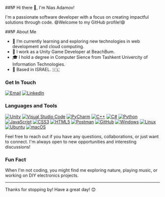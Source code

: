 ##№ Hi there 👋, I'm Nias Adamov!

I'm a passionate software developer with a focus on creating impactful solutions through code. 
😄Welcome to my GitHub profile!😄

##№ About Me
- 🌱 I’m currently learning and exploring new technologies in web development and cloud computing.
- 💼 I work as a Unity Game Developer at BeachBum.
- 🎓 I hold a degree in Computer Sience from Tashkent Univercity of Information Technologies.
- 📍 Based in ISRAEL. 🇮🇱
  
### Get In Touch
[![Email](https://img.shields.io/badge/Email-D14836?style=for-the-badge&logo=gmail&logoColor=balck)](mailto:nias.adamov@gmail.com)
[![LinkedIn](https://img.shields.io/badge/LinkedIn-0A66C2?style=for-the-badge&logo=linkedin&logoColor=black)](www.linkedin.com/in/nias-adamov-b80972144)

### Languages and Tools
[![Unity](https://img.shields.io/badge/Unity-100000?style=for-the-badge&logo=unity&logoColor=white)](https://unity.com/)
[![Visual Studio Code](https://img.shields.io/badge/VSCode-007ACC?style=for-the-badge&logo=visual-studio-code&logoColor=white)](https://code.visualstudio.com/)
[![PyCharm](https://img.shields.io/badge/PyCharm-000000?style=for-the-badge&logo=pycharm&logoColor=white)](https://www.jetbrains.com/pycharm/)
[![C++](https://img.shields.io/badge/C++-00599C?style=for-the-badge&logo=c%2b%2b&logoColor=white)](https://isocpp.org/)
[![C#](https://img.shields.io/badge/C%23-239120?style=for-the-badge&logo=c-sharp&logoColor=white)](https://docs.microsoft.com/en-us/dotnet/csharp/)
[![Python](https://img.shields.io/badge/Python-3776AB?style=for-the-badge&logo=python&logoColor=white)](https://www.python.org/)
[![JavaScript](https://img.shields.io/badge/JavaScript-323330?style=for-the-badge&logo=javascript&logoColor=F7DF1E)](https://developer.mozilla.org/en-US/docs/Web/JavaScript)
[![CSS3](https://img.shields.io/badge/CSS3-%231572B6.svg?style=for-the-badge&logo=css3&logoColor=white)](https://developer.mozilla.org/en-US/docs/Web/CSS)
[![HTML5](https://img.shields.io/badge/HTML5-%23E34F26.svg?style=for-the-badge&logo=html5&logoColor=white)](https://developer.mozilla.org/en-US/docs/Web/HTML)
[![Postman](https://img.shields.io/badge/Postman-FF6C37?style=for-the-badge&logo=postman&logoColor=white)](https://www.postman.com/)
[![GitHub](https://img.shields.io/badge/GitHub-100000?style=for-the-badge&logo=github&logoColor=white)](https://github.com/)
[![Windows](https://img.shields.io/badge/Windows-0078D6?style=for-the-badge&logo=windows&logoColor=white)](https://www.microsoft.com/en-us/windows)
[![Linux](https://img.shields.io/badge/Linux-FCC624?style=for-the-badge&logo=linux&logoColor=black)](https://www.linux.org/)
[![Ubuntu](https://img.shields.io/badge/Ubuntu-E95420?style=for-the-badge&logo=ubuntu&logoColor=white)](https://ubuntu.com/)
[![macOS](https://img.shields.io/badge/macOS-000000?style=for-the-badge&logo=apple&logoColor=white)](https://www.apple.com/macos/)

Feel free to reach out if you have any questions, collaborations, or just want to connect. I'm always open to new opportunities and interesting discussions!

### Fun Fact
When I'm not coding, you might find me exploring nature, playing music, or working on DIY electronics projects.

---

Thanks for stopping by! Have a great day! 😊
